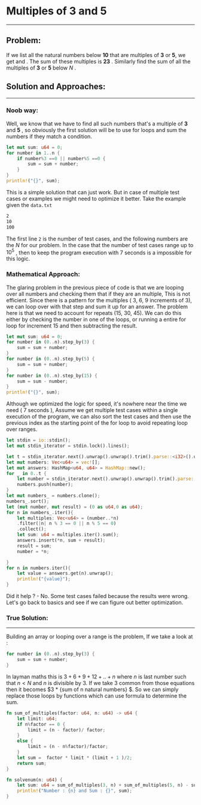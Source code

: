 # Multiples of 3 and 5
---
## Problem:
If we list all the natural numbers below **10** that are multiples of **3** or **5**, we get and . The sum of these multiples is **23** . Similarly find the sum of all the multiples of **3** or **5** below *N* . 
## Solution and Approaches:
---
### Noob way:
Well, we know  that we have to find all such numbers that's a multiple of **3** and **5** , so obviously the first solution will be to use for loops and sum the numbers if they match a condition.
```rust
let mut sum: u64 = 0;
for number in 1..n {
    if number%3 ==0 || number%5 ==0 {
        sum = sum + number;
    }
}
println!("{}", sum);
```
This is a simple solution that can just work. But in case of multiple test cases or examples we might need to optimize it better. Take the example given the `data.txt`
```bash
2
10
100
```
The first line `2` is the number of test cases, and the following numbers are the *N* for our problem. In the case that the number of test cases range up to  $10^5$ , then to keep the program execution with 7 seconds is a impossible for this logic.

### Mathematical Approach:
The glaring problem in the previous piece of code is that we are looping over all numbers and checking them that if they are an multiple, This is not efficient. Since there is a pattern for the multiples ( 3, 6, 9 increments of 3), we can loop over with that step and sum it up for an answer. The problem here is that we need to account for repeats (15, 30, 45). We can do this either by checking the number in one of the loops, or running a entire for loop for increment 15 and then subtracting the result.
```rust
let mut sum: u64 = 0;
for number in (0..n).step_by(3) {
    sum = sum + number;
}
for number in (0..n).step_by(5) {
    sum = sum + number;
}
for number in (0..n).step_by(15) {
    sum = sum - number;
}
println!("{}", sum);
```
Although we optimized the logic for speed, it's nowhere near the time we need ( 7 seconds ),  Assume we get multiple test cases within a single execution of the program, we can also sort the test cases and then use the previous index as the starting point of the for loop to avoid repeating loop over ranges. 
```rust
let stdin = io::stdin();
let mut stdin_iterator = stdin.lock().lines();

let t = stdin_iterator.next().unwrap().unwrap().trim().parse::<i32>().unwrap();
let mut numbers: Vec<u64> = vec![];
let mut answers: HashMap<u64, u64> = HashMap::new();
for _ in 0..t {
    let number = stdin_iterator.next().unwrap().unwrap().trim().parse::<u64>().unwrap();
    numbers.push(number);
}
let mut numbers_ = numbers.clone();
numbers_.sort();
let (mut number, mut result) = (0 as u64,0 as u64);
for n in numbers_.iter(){
    let multiples: Vec<u64> = (number..*n)
    .filter(|n| n % 3 == 0 || n % 5 == 0)
    .collect();
    let sum: u64 = multiples.iter().sum();
    answers.insert(*n, sum + result);
    result = sum;
    number = *n;

}
for n in numbers.iter(){
    let value = answers.get(n).unwrap();
    println!("{value}");
}
```
Did it help ?  - No.  Some test cases failed because the results were wrong. Let's go back to basics and see if we can figure out better optimization.
### True Solution:
---
Building an array or looping over a range is the problem, If we take a look at :
```rust
for number in (0..n).step_by(3) {
    sum = sum + number;
}
```
In layman maths this is $3 + 6 + 9 + 12 + .. + n$ where $n$ is last number such that $n<N$ and $n$ is divisible by 3. If we take 3 common from those equations then it becomes $3 * {sum of n natural numbers} $. So we can simply replace those loops by functions which can use formula to determine the sum. 
```rust
fn sum_of_multiples(factor: u64, n: u64) -> u64 {
    let limit: u64;
    if n%factor == 0 {
        limit = (n - factor)/ factor;
    }
    else {
        limit = (n - n%factor)/factor;
    }
    let sum =  factor * limit * (limit + 1 )/2;
    return sum;
}   

fn solvenum(n: u64) {
    let sum: u64 = sum_of_multiples(3, n) + sum_of_multiples(5, n) - sum_of_multiples(15, n);
    println!("Number : {n} and Sum : {}", sum);
}
```
